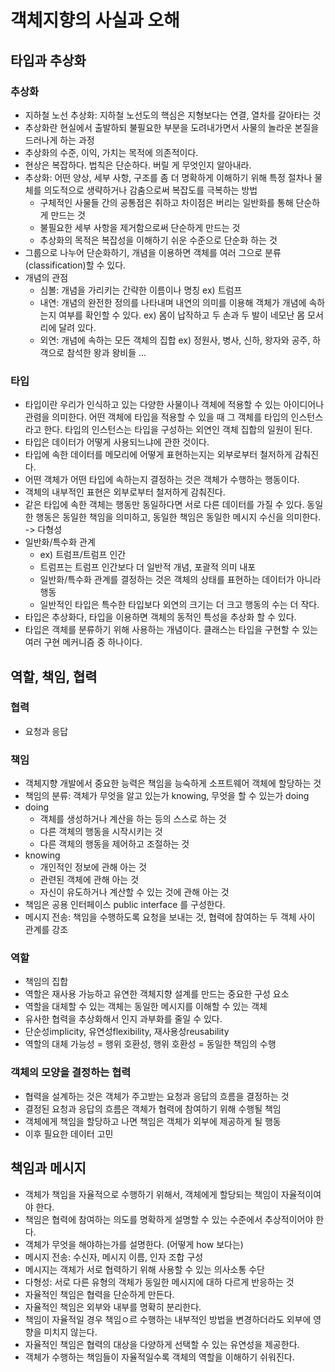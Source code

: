 # 객체지향의 사실과 오해

## 타입과 추상화
### 추상화
- 지하철 노선 추상화: 지하철 노선도의 핵심은 지형보다는 연결, 열차를 갈아타는 것
- 추상화란 현실에서 출발하되 불필요한 부분을 도려내가면서 사물의 놀라운 본질을 드러나게 하는 과정
- 추상화의 수준, 이익, 가치는 목적에 의존적이다.
- 현상은 복잡하다. 법칙은 단순하다. 버릴 게 무엇인지 알아내라.
- 추상화: 어떤 양상, 세부 사항, 구조를 좀 더 명확하게 이해하기 위해 특정 절차나 물체를 의도적으로 생략하거나 감춤으로써 복잡도를 극복하는 방법
  - 구체적인 사물들 간의 공통점은 취하고 차이점은 버리는 일반화를 통해 단순하게 만드는 것
  - 불필요한 세부 사항을 제거함으로써 단순하게 만드는 것
  - 추상화의 목적은 복잡성을 이해하기 쉬운 수준으로 단순화 하는 것
- 그룹으로 나누어 단순화하기, 개념을 이용하면 객체를 여러 그으로 분류(classification)할 수 있다.
- 개념의 관점
  - 심볼: 개념을 가리키는 간략한 이름이나 명칭 
    ex) 트럼프
  - 내연: 개념의 완전한 정의를 나타내며 내연의 의미를 이용해 객체가 개념에 속하는지 여부를 확인할 수 있다. 
    ex) 몸이 납작하고 두 손과 두 발이 네모난 몸 모서리에 달려 있다.
  - 외연: 개념에 속하는 모든 객체의 집합
    ex) 정원사, 병사, 신하, 왕자와 공주, 하객으로 참석한 왕과 왕비들 ...

### 타입
- 타입이란 우리가 인식하고 있는 다양한 사물이나 객체에 적용할 수 있는 아이디어나 관렴을 의미한다. 어떤 객체에 타입을 적용할 수 있을 때 그 객체를 타입의 인스턴스라고 한다. 타입의 인스턴스는 타입을 구성하는 외연인 객체 집합의 일원이 된다.
- 타입은 데이터가 어떻게 사용되느냐에 관한 것이다.
- 타입에 속한 데이터를 메모리에 어떻게 표현하는지는 외부로부터 철저하게 감춰진다.
- 어떤 객체가 어떤 타입에 속하는지 결정하는 것은 객체가 수행하는 행동이다.
- 객체의 내부적인 표현은 외부로부터 철저하게 감춰진다.
- 같은 타입에 속한 객체는 행동만 동일하다면 서로 다른 데이터를 가질 수 있다. 동일한 행동은 동일한 책임을 의미하고, 동일한 책임은 동일한 메시지 수신을 의미한다. -> 다형성
- 일반화/특수화 관계
  - ex) 트럼프/트럼프 인간
  - 트럼프는 트럼프 인간보다 더 일반적 개념, 포괄적 의미 내포
  - 일반화/특수화 관계를 결정하는 것은 객체의 상태를 표현하는 데이터가 아니라 행동
  - 일반적인 타입은 특수한 타입보다 외연의 크기는 더 크고 행동의 수는 더 작다.
- 타입은 추상화다, 타입을 이용하면 객체의 동적인 특성을 추상화 할 수 있다.
- 타입은 객체를 분류하기 위해 사용하는 개념이다. 클래스는 타입을 구현할 수 있는 여러 구현 메커니즘 중 하나이다.

## 역할, 책임, 협력
### 협력
- 요청과 응답 

### 책임
- 객체지향 개발에서 중요한 능력은 책임을 능숙하게 소프트웨어 객체에 할당하는 것
- 책임의 분류: 객체가 무엇을 알고 있는가 knowing, 무엇을 할 수 있는가 doing
- doing
  - 객체를 생성하거나 계산을 하는 등의 스스로 하는 것
  - 다른 객체의 행동을 시작시키는 것
  - 다른 객체의 행동을 제어하고 조절하는 것
- knowing
  - 개인적인 정보에 관해 아는 것
  - 관련된 객체에 관해 아는 것
  - 자신이 유도하거나 계산할 수 있는 것에 관해 아는 것
- 책임은 공용 인터페이스 public interface 를 구성한다.
- 메시지 전송: 책임을 수행하도록 요청을 보내는 것, 협력에 참여하는 두 객체 사이 관계를 강조

### 역할
- 책임의 집합
- 역할은 재사용 가능하고 유연한 객체지향 설계를 만드는 중요한 구성 요소
- 역할을 대체할 수 있는 객체는 동일한 메시지를 이해할 수 있는 객체
- 유사한 협력을 추상화해서 인지 과부화를 줄일 수 있다.
- 단순성implicity, 유연성flexibility, 재사용성reusability
- 역할의 대체 가능성 = 행위 호환성, 행위 호환성 = 동일한 책임의 수행

### 객체의 모양을 결정하는 협력
- 협력을 설계하는 것은 객체가 주고받는 요청과 응답의 흐름을 결정하는 것
- 결정된 요청과 응답의 흐름은 객체가 협력에 참여하기 위해 수행될 책임
- 객체에게 책임을 할당하고 나면 책임은 객체가 외부에 제공하게 될 행동
- 이후 필요한 데이터 고민

## 책임과 메시지
- 객체가 책임을 자율적으로 수행하기 위해서, 객체에게 할당되는 책임이 자율적이여야 한다.
- 책임은 협력에 참여하는 의도를 명확하게 설명할 수 있는 수준에서 추상적이어야 한다.
- 객체가 무엇을 해야하는가를 설명한다. (어떻게 how 보다는)
- 메시지 전송: 수신자, 메시지 이름, 인자 조합 구성
- 메시지는 객체가 서로 협력하기 위해 사용할 수 있는 의사소통 수단
- 다형성: 서로 다른 유형의 객체가 동일한 메시지에 대하 다르게 반응하는 것
- 자율적인 책임은 협력을 단순하게 만든다.
- 자율적인 책임은 외부와 내부를 명확히 분리한다.
- 책임이 자율적일 경우 책임ㅇ르 수행하는 내부적인 방법을 변경하더라도 외부에 영향을 미치지 않는다.
- 자율적인 책임은 협력의 대상을 다양하게 선택할 수 있는 유연성을 제공한다.
- 객체가 수행하는 책임들이 자율적일수록 객체의 역할을 이해하기 쉬워진다.